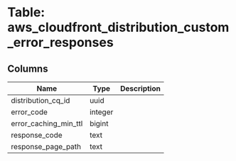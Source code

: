 
# Table: aws_cloudfront_distribution_custom_error_responses

## Columns
| Name        | Type           | Description  |
| ------------- | ------------- | -----  |
|distribution_cq_id|uuid||
|error_code|integer||
|error_caching_min_ttl|bigint||
|response_code|text||
|response_page_path|text||
